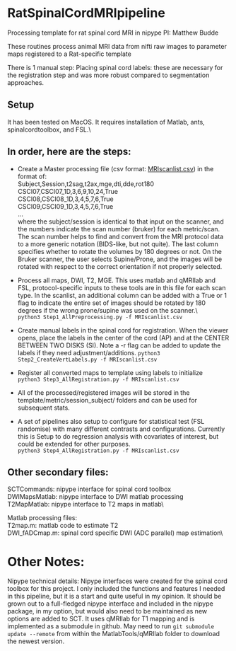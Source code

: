 # RatSpinalCordMRIpipeline
Processing template for rat spinal cord MRI in nipype
PI: Matthew Budde


These routines process animal MRI data from nifti raw images to parameter maps registered to a Rat-specific template

There is 1 manual step:
  Placing spinal cord labels: these are necessary for the registration step and was more robust compared to segmentation approaches.

## Setup
  It has been tested on MacOS.  It requires installation of Matlab, ants, spinalcordtoolbox, and FSL.\


## In order, here are the steps:
  * Create a Master processing file (csv format: [MRIscanlist.csv](https://github.com/mdbudde/BuddeDoDMRIprocessing/MRIscanlist.csv)) in the format of:\
        Subject,Session,t2sag,t2ax,mge,dti,dde,rot180 \
        CSCI07,CSCI07_1D,3,6,9,10,24,True \
        CSCI08,CSCI08_1D,3,4,5,7,6,True \
        CSCI09,CSCI09_1D,3,4,5,7,6,True \
        ...\
    where the subject/session is identical to that input on the scanner, and the numbers indicate the scan number (bruker) for each metric/scan. The scan number helps to find and convert from the MRI protocol data to a more generic notation (BIDS-like, but not quite).   The last column specifies whether to  rotate the volumes by 180 degrees or not.  On the Bruker scanner, the user selects Supine/Prone, and the images will be rotated with respect to the correct orientation if not properly selected.


  * Process all maps, DWI, T2, MGE. This uses matlab and qMRIlab and FSL, protocol-specific inputs to these tools are in this file for each scan type. In the scanlist, an additional column can be added with a True or 1 flag to indicate the entire set of images should be rotated by 180 degrees if the wrong prone/supine was used on the scanner.\  
    `python3 Step1_AllPreprocessing.py -f MRIscanlist.csv`



  * Create manual labels in the spinal cord for registration. When the viewer opens, place the labels in the center of the cord (AP) and at the CENTER BETWEEN TWO DISKS (SI). Note a -r flag can be added to update the labels if they need adjustment/additions.
    `python3 Step2_CreateVertLabels.py -f MRIscanlist.csv`



  * Register all converted maps to template using labels to initialize\
    `python3 Step3_AllRegistration.py -f MRIscanlist.csv`

  * All of the processed/registered images will be stored in the template/metric/session_subject/ folders and can be used for subsequent stats.

  * A set of pipelines also setup to configure for statistical test (FSL randomise) with many different contrasts and configurations.  Currently this is Setup to do regression analysis with covariates of interest, but could be extended for other purposes.\
    `python3 Step4_AllRegistration.py -f MRIscanlist.csv`


## Other secondary files:
  SCTCommands: nipype interface for spinal cord toolbox\
  DWIMapsMatlab: nipype interface to DWI matlab processing\
  T2MapMatlab: nipype interface to T2 maps in matlab\

  Matlab processing files:\
    T2map.m: matlab code to estimate T2\
    DWI_fADCmap.m: spinal cord specific DWI (ADC parallel) map estimation\

# Other Notes:
  Nipype technical details: Nipype interfaces were created for the spinal cord toolbox for this project. I only included the functions and features I needed in this pipeline, but it is a start and quite useful in my opinion. It should be grown out to a full-fledged nipype interface and included in the nipype package, in my option, but would also need to be maintained as new options are added to SCT. 
  It uses qMRIlab for T1 mapping and is implemented as a submodule in github.  May need to run `git submodule update --remote` from within the MatlabTools/qMRIlab folder to download the newest version.

